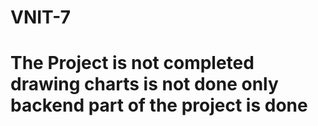 # VNIT-7
# The Project is not completed drawing charts is not done only backend part of the project is done